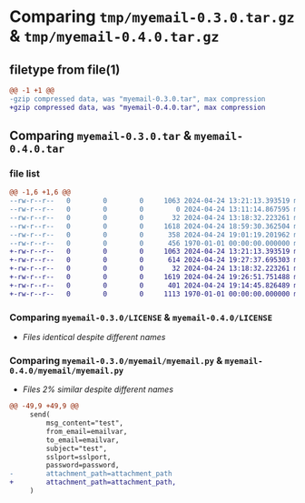 # Comparing `tmp/myemail-0.3.0.tar.gz` & `tmp/myemail-0.4.0.tar.gz`

## filetype from file(1)

```diff
@@ -1 +1 @@
-gzip compressed data, was "myemail-0.3.0.tar", max compression
+gzip compressed data, was "myemail-0.4.0.tar", max compression
```

## Comparing `myemail-0.3.0.tar` & `myemail-0.4.0.tar`

### file list

```diff
@@ -1,6 +1,6 @@
--rw-r--r--   0        0        0     1063 2024-04-24 13:21:13.393519 myemail-0.3.0/LICENSE
--rw-r--r--   0        0        0        0 2024-04-24 13:11:14.867595 myemail-0.3.0/README.md
--rw-r--r--   0        0        0       32 2024-04-24 13:18:32.223261 myemail-0.3.0/myemail/__init__.py
--rw-r--r--   0        0        0     1618 2024-04-24 18:59:30.362504 myemail-0.3.0/myemail/myemail.py
--rw-r--r--   0        0        0      358 2024-04-24 19:01:19.201962 myemail-0.3.0/pyproject.toml
--rw-r--r--   0        0        0      456 1970-01-01 00:00:00.000000 myemail-0.3.0/PKG-INFO
+-rw-r--r--   0        0        0     1063 2024-04-24 13:21:13.393519 myemail-0.4.0/LICENSE
+-rw-r--r--   0        0        0      614 2024-04-24 19:27:37.695303 myemail-0.4.0/README.md
+-rw-r--r--   0        0        0       32 2024-04-24 13:18:32.223261 myemail-0.4.0/myemail/__init__.py
+-rw-r--r--   0        0        0     1619 2024-04-24 19:26:51.751488 myemail-0.4.0/myemail/myemail.py
+-rw-r--r--   0        0        0      401 2024-04-24 19:14:45.826489 myemail-0.4.0/pyproject.toml
+-rw-r--r--   0        0        0     1113 1970-01-01 00:00:00.000000 myemail-0.4.0/PKG-INFO
```

### Comparing `myemail-0.3.0/LICENSE` & `myemail-0.4.0/LICENSE`

 * *Files identical despite different names*

### Comparing `myemail-0.3.0/myemail/myemail.py` & `myemail-0.4.0/myemail/myemail.py`

 * *Files 2% similar despite different names*

```diff
@@ -49,9 +49,9 @@
     send(
         msg_content="test",
         from_email=emailvar,
         to_email=emailvar,
         subject="test",
         sslport=sslport,
         password=password,
-        attachment_path=attachment_path
+        attachment_path=attachment_path,
     )
```

